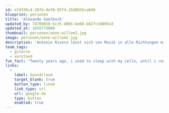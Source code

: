 ```yaml
---
id: e7d336c4-28fd-4ef0-93f4-25d802bca648
blueprint: personen
title: 'Alexande Goelbock'
updated_by: 7d709850-5c35-4065-be68-b627c348051d
updated_at: 1655773009
thumbnail: personen/anne-willem2.jpg
image: personen/anne-willem2.jpg
description: 'Antonio Rivero lässt sich von Musik in alle Richtungen mitnehmen und verbindet das gerne mit viel Reisen. Neben Stegreif ist er beim Filmorchester tätig, singt und spielt gerne andere Instrumente'
team_tags:
  - gitarre
  - vorstand
fun_fact: "Twenty years ago, i used to sleep with my cello, until i realized – despite it's woman shape."
links:
  -
    label: Soundcloud
    target_blank: true
    button_type: lined
    link_type: url
    url: google.de
    type: button
    enabled: true
---
```


